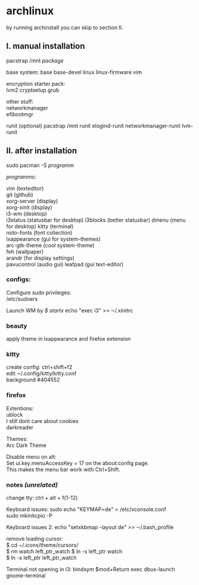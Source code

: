 # archlinux
by running archinstall you can skip to section II.


## I. manual installation

pacstrap /mnt *package*  
  
base system:
base base-devel linux linux-firmware vim  

encryption starter pack:   
lvm2 cryptsetup grub  

other stuff:  
networkmanager  
efibootmgr   

runit (optional) 
pacstrap /mnt runit elogind-runit networkmanager-runit lvm-runit   




## II. after installation
sudo pacman -S *programm*

*programms:*  

vim (texteditor)   
git (github)    
xorg-server (display)  
xorg-xinit (display)   
i3-wm (desktop)  
i3status (statusbar for desktop)
i3blocks (better statusbar)
dmenu (menu for desktop)
kitty (terminal)   
noto-fonts (font collection)   
lxappearance (gui for system-themes)   
arc-gtk-theme (cool system-theme)  
feh (wallpaper)  
arandr (for display settings)  
pavucontrol (audio gui)
leafpad (gui text-editor)
   
### configs:

Configure sudo privileges:  
/etc/sudoers

Launch WM by *$ startx*
echo "exec i3" >> ⁓/.xinitrc   

### beauty  
apply theme in lxappearance and firefox extension  
  
### kitty
create config: ctrl+shift+f2  
edit ⁓/.config/kitty/kitty.conf  
background #404552  

### firefox  
  
Extentions:   
ublock  
I still dont care about cookies  
darkreader  

Themes:  
Arc Dark Theme  

Disable menu on alt:  
Set ui.key.menuAccessKey = 17 on the about:config page.  
This makes the menu bar work with Ctrl+Shift.   
  
    
### notes *(unrelated)*
change tty:
ctrl + alt + f(1-12)  

Keyboard issues:
sudo echo "KEYMAP=de" > /etc/vconsole.conf  
sudo mkinitcpio -P  

Keyboard issues 2:
echo "setxkbmap -layout de" >> ⁓/.bash_profile

remove loading cursor:  
$ cd ~/.icons/theme/cursors/  
$ rm watch left_ptr_watch
$ ln -s left_ptr watch  
$ ln -s left_ptr left_ptr_watch

Terminal not opening in i3:
bindsym $mod+Return exec dbus-launch gnome-terminal


